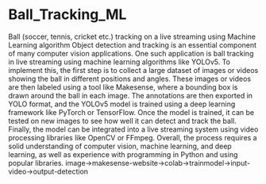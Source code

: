# Ball_Tracking_ML
Ball (soccer, tennis, cricket etc.) tracking on a live streaming using Machine Learning algorithm
Object detection and tracking is an essential component of many computer vision applications. One such application is ball tracking in live streaming using machine learning algorithms like YOLOv5. To implement this, the first step is to collect a large dataset of images or videos showing the ball in different positions and angles. These images or videos are then labeled using a tool like Makesense, where a bounding box is drawn around the ball in each image. The annotations are then exported in YOLO format, and the YOLOv5 model is trained using a deep learning framework like PyTorch or TensorFlow. Once the model is trained, it can be tested on new images to see how well it can detect and track the ball. Finally, the model can be integrated into a live streaming system using video processing libraries like OpenCV or FFmpeg. Overall, the process requires a solid understanding of computer vision, machine learning, and deep learning, as well as experience with programming in Python and using popular libraries.
image->makesense-website->colab->trainmodel->input-video->output-detection
